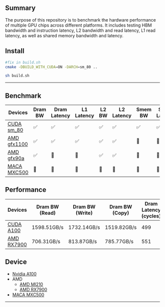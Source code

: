 

## Summary
The purpose of this repository is to benchmark the hardware performance of multiple GPU chips across different platforms. It includes testing HBM bandwidth and instruction latency, L2 bandwidth and read latency, L1 read latency, as well as shared memory bandwidth and latency.


## Install

```bash
#fix in build.sh
cmake -DBUILD_WITH_CUDA=ON -DARCH=sm_80 ..

sh build.sh 
```

---

## Benchmark
Devices | Dram BW |  Dram Latency | L1 Latency | L2 BW | L2 Latency | Smem BW | Smem Latency |
|----|----|----|----|----|----|----|----|
|[CUDA sm_80](https://docs.nvidia.com/cuda/inline-ptx-assembly/index.html)|✅|✅|✅|✅|✅|✅|✅|
|[AMD gfx1100](https://www.amd.com/content/dam/amd/en/documents/radeon-tech-docs/instruction-set-architectures/rdna3-shader-instruction-set-architecture-feb-2023_0.pdf)|✅|✅|✅|✅|✅|🔨|🔨|
|[AMD gfx90a](https://www.amd.com/content/dam/amd/en/documents/instinct-tech-docs/instruction-set-architectures/instinct-mi200-cdna2-instruction-set-architecture.pdf)|✅|🔨|🔨|✅|✅|🔨|🔨|
|[MACA MXC500](https://www.metax-tech.com/prod.html?cid=2)|🔨|🔨|🔨|🔨|🔨|🔨|🔨|


## Performance

| Devices | Dram BW (Read) | Dram BW (Write) | Dram BW (Copy) | Dram Latency (cycles) | L1 Latency (cycles) | L2 BW | L2 Latency (cycles) | Smem BW (Measured) (byte/cycle) | Smem BW (Theoretical) (byte/cycle) | Smem Latency (cycles) |
|---------|----------------|-----------------|----------------|-----------------------|---------------------|-------|----------------------|---------------------------------|------------------------------------|----------------------|
| [CUDA A100](https://huggingface.co/meta-llama) | 1598.51GB/s | 1732.14GB/s | 1519.82GB/s | 499 | 33 | 🔨 | 332 | 111.734879 | 128 | 23 |
| [AMD RX7900](https://huggingface.co/meta-llama) | 706.31GB/s | 813.87GB/s | 785.77GB/s | 551 | 🔨 | 3253.16GB/s | 340 | 🔨 | 🔨 | 🔨 |

## Device
- [Nvidia A100](https://www.techpowerup.com/gpu-specs/a100-pcie-40-gb.c3623)
- AMD
    - [AMD MI210](https://www.techpowerup.com/gpu-specs/radeon-instinct-mi210.c3857) 
    - [AMD RX7900](https://www.techpowerup.com/gpu-specs/radeon-rx-7900-xt.c3912)
- [MACA MXC500](https://www.metax-tech.com/prod.html?cid=2)

---
